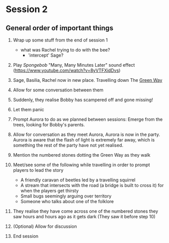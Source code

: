 # Session 2

## General order of important things

1. Wrap up some stuff from the end of session 1
   - what was Rachel trying to do with the bee?
     - 'intercept' Sage?
2. Play _Spongebob_ "Many, Many Minutes Later" sound effect (https://www.youtube.com/watch?v=8yVTFXidDvs)
3. Sage, Basilia, Rachel now in new place. Travelling down The [Green Way](../../Places/green-way.md)
4. Allow for some conversation between them
5. Suddenly, they realise Bobby has scampered off and gone missing!
6. Let them panic
7. Prompt Aurora to do as we planned between sessions: Emerge from the trees, looking for Bobby's parents.
8. Allow for conversation as they meet Aurora, Aurora is now in the party. Aurora is aware that the flash of light is extremely far away, which is something the rest of the party have not yet realised.
9. Mention the numbered stones dotting the Green Way as they walk
10. Meet/see some of the following while travelling in order to prompt players to lead the story

    - A friendly caravan of beetles led by a travelling squirrel
    - A stream that intersects with the road (a bridge is built to cross it) for when the players get thirsty
    - Small bugs seemingly arguing over territory
    - Someone who talks about one of the folklore

11. They realise they have come across one of the numbered stones they saw hours and hours ago as it gets dark (They saw it before step 10)
12. (Optional) Allow for discussion
13. End session
